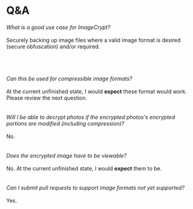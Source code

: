 # Q&A
*What is a good use case for ImageCrypt?*\
\
Securely backing up image files where a valid image format is desired (secure obfuscation) and/or required.\
\
\
\
\
*Can this be used for compressible image formats?*\
\
At the current unfinished state, I would **expect** these format would work.\
Please review the next question.\
\
\
*Will I be able to decrypt photos if the encrypted photos's encrypted portions are modified (including compression)?*\
\
No.\
\
\
*Does the encrypted image have to be viewable?*\
\
No. At the current unfinished state, I would **expect** them to be.\
\
\
*Can I submit pull requests to support image formats not yet supported?*\
\
Yes.
